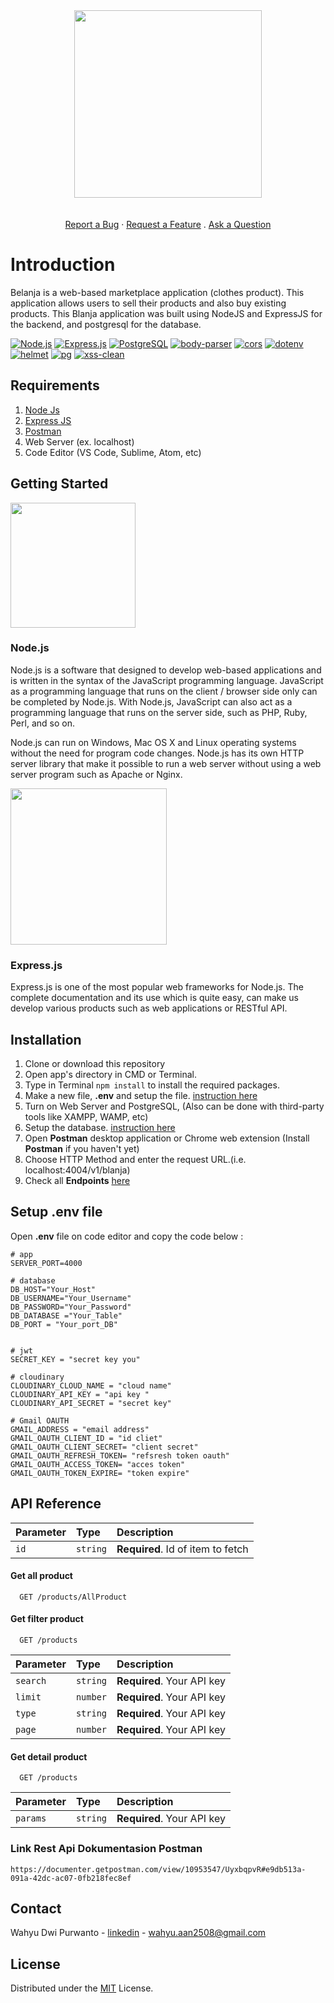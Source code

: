 <div  align="center">
<img src="https://lh3.googleusercontent.com/d/13oL_tdqAFzcRVAPIk0lWpAuGZQ1Dmj4d" width="300" height="auto">
 </div>
  <div align="center">
  <br />
  <br />
  <a href="https://github.com/dec0dOS/amazing-github-template/issues/new?assignees=&labels=bug&template=01_BUG_REPORT.md&title=bug%3A+">Report a Bug</a>
  ·
  <a href="https://github.com/dec0dOS/amazing-github-template/issues/new?assignees=&labels=enhancement&template=02_FEATURE_REQUEST.md&title=feat%3A+">Request a Feature</a>
  .
  <a href="https://github.com/dec0dOS/amazing-github-template/discussions">Ask a Question</a>
</div>


# Introduction
Belanja is a web-based marketplace application (clothes product). This application allows users to sell their products and also buy existing products. This Blanja application was built using NodeJS and ExpressJS for the backend, and postgresql for the database.



[![Node.js](https://img.shields.io/badge/Node.js-v.16.14.0-green.svg?style=flat-square&logo=appveyor)](https://nodejs.org/) [![Express.js](https://img.shields.io/badge/Express.js-4.17.3-orange.svg?style=flat-square&logo=appveyor)](https://expressjs.com/en/starter/installing.html) [![PostgreSQL](https://img.shields.io/badge/postgresql-v14.2-blue?style=flat-square&logo=appveyor)](https://www.postgresql.org/) [![body-parser](https://img.shields.io/badge/body--parser-v1.19.2-red?style=flat-square&logo=appveyor)](https://www.npmjs.com/package/body-parser) [![cors](https://img.shields.io/badge/cors-v2.8.5-success?style=flat-square&logo=appveyor)](https://www.npmjs.com/package/cors) [![dotenv](https://img.shields.io/badge/dotenv-v16.0.0-blueviolet?style=flat-square&logo=appveyor)](https://www.npmjs.com/package/dotenv) [![helmet](https://img.shields.io/badge/jsonwebtoken-v5.0.2-blue?style=flat-square&logo=appveyor)](https://www.npmjs.com/package/helmet) [![pg](https://img.shields.io/badge/pg-v8.7.3-success?style=flat-square&logo=appveyor)](https://www.npmjs.com/package/pg) [![xss-clean](https://img.shields.io/badge/xss--clean-v0.1.1-blue?style=flat-square&logo=appveyor)](https://www.npmjs.com/package/xss-clean)

## Requirements

1. [Node Js](https://nodejs.org/en/download/)
2. [Express JS](https://expressjs.com/en/starter/installing.html)
3. [Postman](https://www.getpostman.com/)
4.  Web Server (ex. localhost)
5.  Code Editor (VS Code, Sublime, Atom, etc)

## Getting Started


<img src="https://www.javatpoint.com/js/nodejs/images/node-js-tutorial.png" width="200"/>


### Node.js

Node.js is a software that designed to develop web-based applications and is written in the syntax of the JavaScript programming language. JavaScript as a programming language that runs on the client / browser side only can be completed by Node.js. With Node.js, JavaScript can also act as a programming language that runs on the server side, such as PHP, Ruby, Perl, and so on. 

Node.js can run on Windows, Mac OS X and Linux operating systems without the need for program code changes. Node.js has its own HTTP server library that make it possible to run a web server without using a web server program such as Apache or Nginx.


<img src="https://expressjs.com/images/express-facebook-share.png" width="250"/>

### Express.js
Express.js is one of the most popular web frameworks for Node.js. The complete documentation and its use which is quite easy, can make us develop various products such as web applications or RESTful API.


## Installation

1. Clone or download this repository
2. Open app's directory in CMD or Terminal.
3. Type in Terminal `npm install` to install the required packages.
4. Make a new file, **.env** and setup the file. [instruction here](#setup-env-file)
5. Turn on Web Server and PostgreSQL, (Also can be done with third-party tools like XAMPP, WAMP, etc)
6. Setup the database. [instruction here](#setup-database)
7. Open **Postman** desktop application or Chrome web extension (Install **Postman** if you haven't yet)
8. Choose HTTP Method and enter the request URL.(i.e. localhost:4004/v1/blanja)
9. Check all **Endpoints** [here](#endpoints)

## Setup .env file
Open **.env** file on code editor and copy the code below :

```
# app
SERVER_PORT=4000

# database
DB_HOST="Your_Host"
DB_USERNAME="Your_Username"
DB_PASSWORD="Your_Password"
DB_DATABASE ="Your_Table"
DB_PORT = "Your_port_DB"


# jwt
SECRET_KEY = "secret key you"

# cloudinary
CLOUDINARY_CLOUD_NAME = "cloud name"
CLOUDINARY_API_KEY = "api key "
CLOUDINARY_API_SECRET = "secret key"

# Gmail OAUTH
GMAIL_ADDRESS = "email address"
GMAIL_OAUTH_CLIENT_ID = "id cliet"
GMAIL_OAUTH_CLIENT_SECRET= "client secret"
GMAIL_OAUTH_REFRESH_TOKEN= "refsresh token oauth"
GMAIL_OAUTH_ACCESS_TOKEN= "acces token" 
GMAIL_OAUTH_TOKEN_EXPIRE= "token expire"

```


## API Reference

| Parameter | Type     | Description                       |
| :-------- | :------- | :-------------------------------- |
| `id`      | `string` | **Required**. Id of item to fetch |


#### Get all product

```http
  GET /products/AllProduct
```

#### Get filter product

```http
  GET /products
```

| Parameter | Type     | Description                |
| :-------- | :------- | :------------------------- |
| `search` | `string` | **Required**. Your API key |
| `limit` | `number` | **Required**. Your API key |
| `type` | `string` | **Required**. Your API key |
| `page` | `number` | **Required**. Your API key |

#### Get detail product

```http
  GET /products
```

| Parameter | Type     | Description                |
| :-------- | :------- | :------------------------- |
| `params` | `string` | **Required**. Your API key |

### Link Rest Api Dokumentasion Postman
```
https://documenter.getpostman.com/view/10953547/UyxbqpvR#e9db513a-091a-42dc-ac07-0fb218fec8ef
```

## Contact

Wahyu Dwi Purwanto - [linkedin](https://www.linkedin.com/in/wahyu-dwi-purwanto/) - wahyu.aan2508@gmail.com

## License
Distributed under the [MIT](/LICENSE) License.

